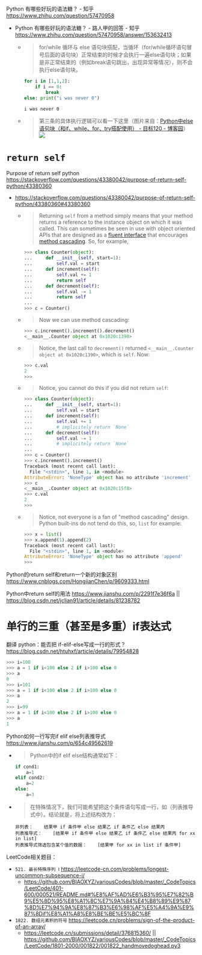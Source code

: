 
Python 有哪些好玩的语法糖？ - 知乎 https://www.zhihu.com/question/57470958
- Python 有哪些好玩的语法糖？ - 路人甲的回答 - 知乎 https://www.zhihu.com/question/57470958/answer/153632413
  * > for/while 循环与 else 语句块搭配，当循环（for/while循环语句冒号后面的语句块）正常结束的时候才会执行一遍else语句块；如果是非正常结束的（例如break语句跳出，出现异常等情况），则不会执行else语句块。
    ```py
    for i in [1,1,2]:
        if i == 0:
            break
    else: print("i was never 0")
    ```
    ```console
    i was never 0
    ```
  * > 第三条的具体执行逻辑可以看一下这里（图片来自：[Python中else语句块（和if、while、for、try搭配使用） - 目标120 - 博客园](http://www.cnblogs.com/zyq-blog/p/5590816.html)） <br> ![](https://pic1.zhimg.com/80/v2-4c35e17e33de2b96a2bc098572a1985d_1440w.jpg?source=1940ef5c)

# `return self`

Purpose of return self python https://stackoverflow.com/questions/43380042/purpose-of-return-self-python/43380360
- https://stackoverflow.com/questions/43380042/purpose-of-return-self-python/43380360#43380360
  * > Returning `self` from a method simply means that your method returns a reference to the instance object on which it was called. This can sometimes be seen in use with object oriented APIs that are designed as a [fluent interface](https://en.wikipedia.org/wiki/Fluent_interface) that encourages [method cascading](https://en.wikipedia.org/wiki/Method_cascading). So, for example,
    ```py
    >>> class Counter(object):
    ...     def __init__(self, start=1):
    ...         self.val = start
    ...     def increment(self):
    ...         self.val += 1
    ...         return self
    ...     def decrement(self):
    ...         self.val -= 1
    ...         return self
    ...
    >>> c = Counter()
    ```
  * > Now we can use method cascading:
    ```py
    >>> c.increment().increment().decrement()
    <__main__.Counter object at 0x1020c1390>
    ```
  * > Notice, the last call to `decrement()` returned `<__main__.Counter object at 0x1020c1390>`, which is `self`. Now:
    ```py
    >>> c.val
    2
    >>>
    ```
  * > Notice, you cannot do this if you did not return `self`:
    ```py
    >>> class Counter(object):
    ...     def __init__(self, start=1):
    ...         self.val = start
    ...     def increment(self):
    ...         self.val += 1
    ...         # implicitely return `None`
    ...     def decrement(self):
    ...         self.val -= 1
    ...         # implicitely return `None`
    ...
    >>> c = Counter()
    >>> c.increment().increment()
    Traceback (most recent call last):
      File "<stdin>", line 1, in <module>
    AttributeError: 'NoneType' object has no attribute 'increment'
    >>> c
    <__main__.Counter object at 0x1020c15f8>
    >>> c.val
    2
    >>>
    ```
  * > Notice, not everyone is a fan of "method cascading" design. Python built-ins do not tend do this, so, `list` for example:
    ```py
    >>> x = list()
    >>> x.append(1).append(2)
    Traceback (most recent call last):
      File "<stdin>", line 1, in <module>
    AttributeError: 'NoneType' object has no attribute 'append'
    >>>
    ```

Python的return self和return一个新的对象区别 https://www.cnblogs.com/HongjianChen/p/9609333.html

Python中return self的用法 https://www.jianshu.com/p/2291f7e36f6a || https://blog.csdn.net/jclian91/article/details/81238782

# 单行的三重（甚至是多重）if表达式

翻译 python：能否把 if-elif-else写成一行的形式？ https://blog.csdn.net/htuhxf/article/details/79954828
```py
>>> i=100
>>> a = 1 if i<100 else 2 if i>100 else 0
>>> a
0
>>> i=101
>>> a = 1 if i<100 else 2 if i>100 else 0
>>> a
2
>>> i=99
>>> a = 1 if i<100 else 2 if i>100 else 0
>>> a
1
```

Python如何一行写完if elif else列表推导式 https://www.jianshu.com/p/654c49562619
- > Python中的if elif else结构通常如下：
  ```py
  if cond1:
      a=1
  elif cond2:
      a=2
  else:
      a=3
  ```
- > 在特殊情况下，我们可能希望把这个条件语句写成一行，如（列表推导式中）。结论就是，将上述结构改为：
  ```console
  非列表：    结果甲 if 条件甲 else 结果乙 if 条件乙 else 结果丙
  列表推导式：    [结果甲 if 条件甲 else 结果乙 if 条件乙 else 结果丙 for xx in list]
  列表推导式筛选包含某个值的数据：    [结果甲 for xx in list if 条件甲]
  ```

LeetCode相关题目：
- `521. 最长特殊序列 Ⅰ` https://leetcode-cn.com/problems/longest-uncommon-subsequence-i/
  * https://github.com/BIAOXYZ/variousCodes/blob/master/_CodeTopics/LeetCode/401-600/000521/README.md#%E8%AF%AD%E6%B3%95%E7%82%B9%E5%8D%95%E8%A1%8C%E7%9A%84%E4%B8%89%E9%87%8D%E7%94%9A%E8%87%B3%E6%98%AF%E5%A4%9A%E9%87%8Dif%E8%A1%A8%E8%BE%BE%E5%BC%8F
- `1822. 数组元素积的符号` https://leetcode.cn/problems/sign-of-the-product-of-an-array/
  * https://leetcode.cn/submissions/detail/376815360/ || https://github.com/BIAOXYZ/variousCodes/blob/master/_CodeTopics/LeetCode/1801-2000/001822/001822_handmovedoghead.py3
